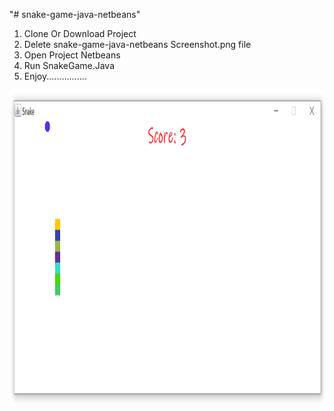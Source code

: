 "# snake-game-java-netbeans" 

1) Clone Or Download Project
2) Delete snake-game-java-netbeans Screenshot.png file
3) Open Project Netbeans
4) Run SnakeGame.Java
5) Enjoy................

<img src="https://raw.githubusercontent.com/riazsorkar/snake-game-java-netbeans/main/snake-game-java-netbeans%20Screenshot.png" width="1200" height="500"/>
